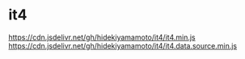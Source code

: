 # it4
https://cdn.jsdelivr.net/gh/hidekiyamamoto/it4/it4.min.js
https://cdn.jsdelivr.net/gh/hidekiyamamoto/it4/it4.data.source.min.js
